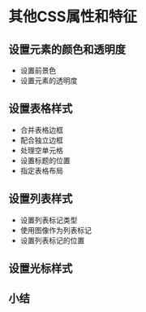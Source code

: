 # 其他CSS属性和特征
## 设置元素的颜色和透明度
- 设置前景色
- 设置元素的透明度
## 设置表格样式
- 合并表格边框
- 配合独立边框
- 处理空单元格
- 设置标题的位置
- 指定表格布局
## 设置列表样式
- 设置列表标记类型
- 使用图像作为列表标记
- 设置列表标记的位置
## 设置光标样式
## 小结